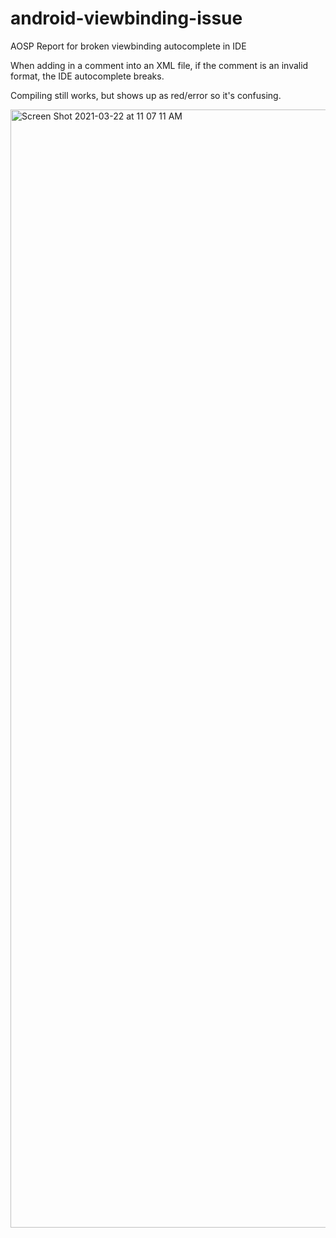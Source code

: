 # android-viewbinding-issue
AOSP Report for broken viewbinding autocomplete in IDE 

When adding in a comment into an XML file, if the comment is an invalid format, the IDE autocomplete breaks.

Compiling still works, but shows up as red/error so it's confusing.

<img width="1789" alt="Screen Shot 2021-03-22 at 11 07 11 AM" src="https://user-images.githubusercontent.com/1237353/112012002-2eb77280-8aff-11eb-970a-acaea62701e3.png">

